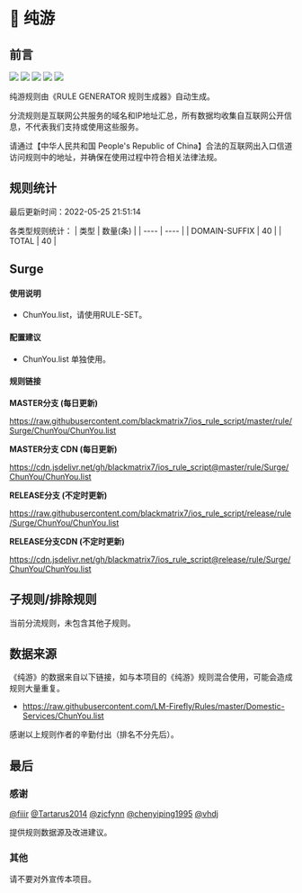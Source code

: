 # 🧸 纯游

## 前言

![](https://shields.io/badge/-移除重复规则-ff69b4) ![](https://shields.io/badge/-DOMAIN与DOMAIN--SUFFIX合并-green) ![](https://shields.io/badge/-DOMAIN--SUFFIX间合并-critical) ![](https://shields.io/badge/-DOMAIN--SUFFIX与DOMAIN--KEYWORD合并-blue) ![](https://shields.io/badge/-IP--CIDR(6)合并-blueviolet) 

纯游规则由《RULE GENERATOR 规则生成器》自动生成。

分流规则是互联网公共服务的域名和IP地址汇总，所有数据均收集自互联网公开信息，不代表我们支持或使用这些服务。

请通过【中华人民共和国 People's Republic of China】合法的互联网出入口信道访问规则中的地址，并确保在使用过程中符合相关法律法规。

## 规则统计

最后更新时间：2022-05-25 21:51:14

各类型规则统计：
| 类型 | 数量(条)  | 
| ---- | ----  |
| DOMAIN-SUFFIX | 40  | 
| TOTAL | 40  | 


## Surge 

#### 使用说明
- ChunYou.list，请使用RULE-SET。

#### 配置建议
- ChunYou.list 单独使用。

#### 规则链接
**MASTER分支 (每日更新)**

https://raw.githubusercontent.com/blackmatrix7/ios_rule_script/master/rule/Surge/ChunYou/ChunYou.list

**MASTER分支 CDN (每日更新)**

https://cdn.jsdelivr.net/gh/blackmatrix7/ios_rule_script@master/rule/Surge/ChunYou/ChunYou.list

**RELEASE分支 (不定时更新)**

https://raw.githubusercontent.com/blackmatrix7/ios_rule_script/release/rule/Surge/ChunYou/ChunYou.list

**RELEASE分支CDN (不定时更新)**

https://cdn.jsdelivr.net/gh/blackmatrix7/ios_rule_script@release/rule/Surge/ChunYou/ChunYou.list

## 子规则/排除规则


当前分流规则，未包含其他子规则。

## 数据来源

《纯游》的数据来自以下链接，如与本项目的《纯游》规则混合使用，可能会造成规则大量重复。

- https://raw.githubusercontent.com/LM-Firefly/Rules/master/Domestic-Services/ChunYou.list


感谢以上规则作者的辛勤付出（排名不分先后）。

## 最后

### 感谢

[@fiiir](https://github.com/fiiir) [@Tartarus2014](https://github.com/Tartarus2014) [@zjcfynn](https://github.com/zjcfynn) [@chenyiping1995](https://github.com/chenyiping1995) [@vhdj](https://github.com/vhdj)

提供规则数据源及改进建议。

### 其他

请不要对外宣传本项目。